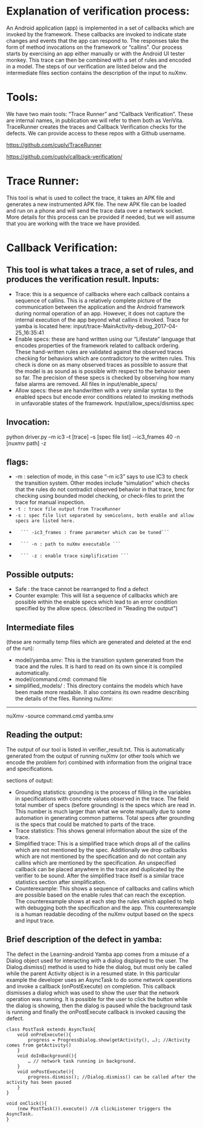 Explanation of verification process:
==================================== 
An Android application (app) is implemented in a set of callbacks which are invoked by the framework.  These callbacks are invoked to indicate state changes and events that the app can respond to.  The responses take the form of method invocations on the framework or “callins”.  Our process starts by exercising an app either manually or with the Android UI tester monkey.  This trace can then be combined with a set of rules and encoded in a model. The steps of our verification are listed below and the intermediate files section contains the description of the input to nuXmv.

Tools:
======
We have two main tools: “Trace Runner” and “Callback Verification”. These are internal names, in publication we will refer to them both as VeriVita.  TraceRunner creates the traces and Callback Verification checks for the defects.  We can provide access to these repos with a Github username.

https://github.com/cuplv/TraceRunner

https://github.com/cuplv/callback-verification/


Trace Runner: 
===============
This tool is what is used to collect the trace, it takes an APK file and generates a new instrumented APK file. The new APK file can be loaded and run on a phone and will send the trace data over a network socket.  More details for this process can be provided if needed, but we will assume that you are working with the trace we have provided.

Callback Verification:
==================
This tool is what takes a trace, a set of rules, and produces the verification result. 
Inputs:
---------
-	Trace: this is a sequence of callbacks where each callback contains a sequence of callins. This is a relatively complete picture of the communication between the application and the Android framework during normal operation of an app.  However, it does not capture the internal execution of the app beyond what callins it invoked.
		Trace for yamba is located here: input/trace-MainActivity-debug_2017-04-25_16:35:41
-	Enable specs: these are hand written using our “Lifestate” language that encodes properties of the framework related to callback ordering.  These hand-written rules are validated against the observed traces checking for behaviors which are contradictory to the written rules.  This check is done on as many observed traces as possible to assure that the model is as sound as is possible with respect to the behavior seen so far.  The precision of these specs is checked by observing how many false alarms are removed.
		All files in input/enable_specs/
-	Allow specs: these are handwritten with a very similar syntax to the enabled specs but encode error conditions related to invoking methods in unfavorable states of the framework.
		Input/allow_specs/dismiss.spec



Invocation:
-----------
python driver.py –m ic3 –t [trace] –s [spec file list] --ic3_frames 40 -n [nuxmv path] -z

flags:
-------
-	-m : selection of mode, in this case “-m ic3” says to use IC3 to check the transition system.  Other modes include “simulation” which checks that the rules do not contradict observed behavior in that trace, bmc for checking using bounded model checking, or check-files to print the trace for manual inspection.
-	``` -t : trace file output from TraceRunner ```
-	``` -s : spec file list separated by semicolons, both enable and allow specs are listed here. ```
-       ``` -ic3_frames : frame parameter which can be tuned```
-       ``` -n : path to nuXmv executable ```
-       ``` -z : enable trace simplification ```

Possible outputs:
-----------------------
-	Safe : the trace cannot be rearranged to find a defect
-	Counter example: This will list a sequence of callbacks which are possible within the enable specs which lead to an error condition specified by the allow specs. (described in "Reading the output")

Intermediate files 
------------------------
(these are normally temp files which are generated and deleted at the end of the run):

-	model/yamba.smv: This is the transition system generated from the trace and the rules.  It is hard to read on its own since it is compiled automatically.
-	model/command.cmd: command file
-	simplified_models/ : This directory contains the models which have been made more readable.  It also contains its own readme describing the details of the files.
Running nuXmv: 
----------------------

nuXmv -source command.cmd yamba.smv

Reading the output:
---------------------------
The output of our tool is listed in verifier_result.txt.  This is automatically generated from the output of running nuXmv (or other tools which we encode the problem for) combined with information from the original trace and specifications.

sections of output:
-	Grounding statistics: grounding is the process of filling in the variables in specifications with concrete values observed in the trace.  The field total number of specs (before grounding) is the specs which are read in.  This number is much larger than what we wrote manually due to some automation in generating common patterns.  Total specs after grounding is the specs that could be matched to parts of the trace.
-	Trace statistics: This shows general information about the size of the trace. 
-	Simplified trace: This is a simplified trace which drops all of the callins which are not mentioned by the spec.  Additionally we drop callbacks which are not mentioned by the specification and do not contain any callins which are mentioned by the specification.  An unspecified callback can be placed anywhere in the trace and duplicated by the verifier to be sound.  After the simplified trace itself is a similar trace statistics section after simplification.
-	Counterexample: This shows a sequence of callbacks and callins which are possible based on the enable rules that can reach the exception.  The counterexample shows at each step the rules which applied to help with debugging both the specification and the app.  This counterexample is a human readable decoding of the nuXmv output based on the specs and input trace.


Brief description of the defect in yamba:
-------------------------------------------------------
The defect in the Learning-android Yamba app comes from a misuse of a Dialog object used for interacting with a dialog displayed to the user.  The Dialog.dismiss() method is used to hide the dialog, but must only be called while the parent Activity object is in a resumed state.  In this particular example the developer uses an AsyncTask to do some network operations and invoke a callback (onPostExecute) on completion.  This callback dismisses a dialog which was used to show the user that the network operation was running.  It is possible for the user to click the button while the dialog is showing, then the dialog is paused while the background task is running and finally the onPostExecute callback is invoked causing the defect.

```
class PostTask extends AsyncTask{
    void onPreExecute(){
        progress = ProgressDialog.show(getActivity(), …); //Activity comes from getActivity()
    }
    void doInBackground(){
        … // network task running in background.
    }
    void onPostExecute(){
        progress.dismiss(); //Dialog.dismiss() can be called after the activity has been paused
    }
}

void onClick(){
    (new PostTask()).execute() //A clickListener triggers the AsyncTask.
}
```
